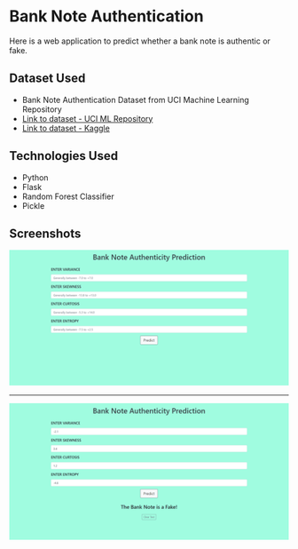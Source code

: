 # Bank Note Authentication

Here is a web application to predict whether a bank note is authentic or fake.

## Dataset Used
* Bank Note Authentication Dataset from UCI Machine Learning Repository 
* [Link to dataset - UCI ML Repository](https://archive.ics.uci.edu/ml/datasets/banknote+authentication)
* [Link to dataset - Kaggle](https://www.kaggle.com/ritesaluja/bank-note-authentication-uci-data)

## Technologies Used
* Python 
* Flask
* Random Forest Classifier
* Pickle

## Screenshots
![Screenshot](screenshots/1.png)
<hr>

![Screenshot](screenshots/2.png)